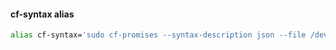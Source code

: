 #### cf-syntax alias

```bash
alias cf-syntax='sudo cf-promises --syntax-description json --file /dev/null'
```
